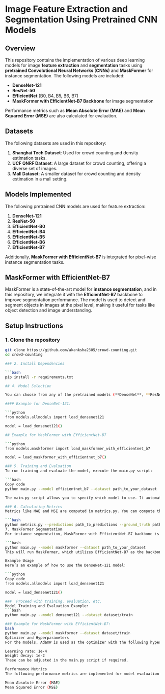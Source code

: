 # Image Feature Extraction and Segmentation Using Pretrained CNN Models

## Overview

This repository contains the implementation of various deep learning models for image **feature extraction** and **segmentation** tasks using **pretrained Convolutional Neural Networks (CNNs)** and **MaskFormer** for instance segmentation. The following models are included:
- **DenseNet-121**
- **ResNet-50**
- **EfficientNet** (B0, B4, B5, B6, B7)
- **MaskFormer with EfficientNet-B7 Backbone** for image segmentation

Performance metrics such as **Mean Absolute Error (MAE)** and **Mean Squared Error (MSE)** are also calculated for evaluation.

## Datasets

The following datasets are used in this repository:

1. **Shanghai Tech Dataset**: Used for crowd counting and density estimation tasks.
2. **UCF QNRF Dataset**: A large dataset for crowd counting, offering a diverse set of images.
3. **Mall Dataset**: A smaller dataset for crowd counting and density estimation in a mall setting.

## Models Implemented

The following pretrained CNN models are used for feature extraction:

1. **DenseNet-121**
2. **ResNet-50**
3. **EfficientNet-B0**
4. **EfficientNet-B4**
5. **EfficientNet-B5**
6. **EfficientNet-B6**
7. **EfficientNet-B7**

Additionally, **MaskFormer with EfficientNet-B7** is integrated for pixel-wise instance segmentation tasks.

## MaskFormer with EfficientNet-B7

MaskFormer is a state-of-the-art model for **instance segmentation**, and in this repository, we integrate it with the **EfficientNet-B7** backbone to improve segmentation performance. The model is used to detect and segment objects in images at the pixel level, making it useful for tasks like object detection and image understanding.


## Setup Instructions

### 1. Clone the repository

```bash
git clone https://github.com/akanksha2305/crowd-counting.git
cd crowd-counting

### 2. Install Dependencies

```bash 
pip install -r requirements.txt

## 4. Model Selection

You can choose from any of the pretrained models (**DenseNet**, **ResNet**, **EfficientNet**) or **MaskFormer** by specifying the model in the `main.py` script.

#### Example for DenseNet-121:

```python
from models.allmodels import load_densenet121

model = load_densenet121()

## Example for MaskFormer with EfficientNet-B7

```python
from models.maskformer import load_maskformer_with_efficientnet_b7

model = load_maskformer_with_efficientnet_b7()

### 5. Training and Evaluation
To run training and evaluate the model, execute the main.py script:

```bash
Copy code
python main.py --model efficientnet_b7 --dataset path_to_your_dataset

The main.py script allows you to specify which model to use. It automatically loads the dataset, trains the model, and evaluates it using MAE and MSE metrics.

### 6. Calculating Metrics
Metrics like MAE and MSE are computed in metrics.py. You can compute them after training by running:

```bash
python metrics.py --predictions path_to_predictions --ground_truth path_to_ground_truth
7. MaskFormer Segmentation
For instance segmentation, MaskFormer with EfficientNet-B7 backbone is integrated. Use the following to train MaskFormer:

```bash
python main.py --model maskformer --dataset path_to_your_dataset
This will run MaskFormer, which utilizes EfficientNet-B7 as the backbone for improved performance in pixel-wise segmentation tasks.

Example Usage
Here’s an example of how to use the DenseNet-121 model:

```python
Copy code
from models.allmodels import load_densenet121

model = load_densenet121()

###  Proceed with training, evaluation, etc.
Model Training and Evaluation Example:
```bash
python main.py --model densenet121 --dataset dataset/train

### Example for MaskFormer with EfficientNet-B7:
bash
python main.py --model maskformer --dataset dataset/train
Optimizer and Hyperparameters
For the models, AdamW is used as the optimizer with the following hyperparameters:

Learning rate: 1e-4
Weight decay: 1e-2
These can be adjusted in the main.py script if required.

Performance Metrics
The following performance metrics are implemented for model evaluation:

Mean Absolute Error (MAE)
Mean Squared Error (MSE)


